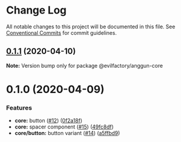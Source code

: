 # Change Log

All notable changes to this project will be documented in this file.
See [Conventional Commits](https://conventionalcommits.org) for commit guidelines.

## [0.1.1](https://github.com/evilfactorylabs/anggun/compare/@evilfactory/anggun-core@0.1.0...@evilfactory/anggun-core@0.1.1) (2020-04-10)

**Note:** Version bump only for package @evilfactory/anggun-core

# 0.1.0 (2020-04-09)

### Features

- **core:** button ([#12](https://github.com/evilfactorylabs/anggun/issues/12)) ([0f2a18f](https://github.com/evilfactorylabs/anggun/commit/0f2a18f3d3546234a7d5351224e798f404dc1c19))
- **core:** spacer component ([#15](https://github.com/evilfactorylabs/anggun/issues/15)) ([49fc8df](https://github.com/evilfactorylabs/anggun/commit/49fc8df89ed1bd78c45f5cc2bdc0212c7bdbb657))
- **core/button:** button variant ([#14](https://github.com/evilfactorylabs/anggun/issues/14)) ([a5ffbd9](https://github.com/evilfactorylabs/anggun/commit/a5ffbd9e5057a5d6ec0d5325d2a4d6225eda40c5))
